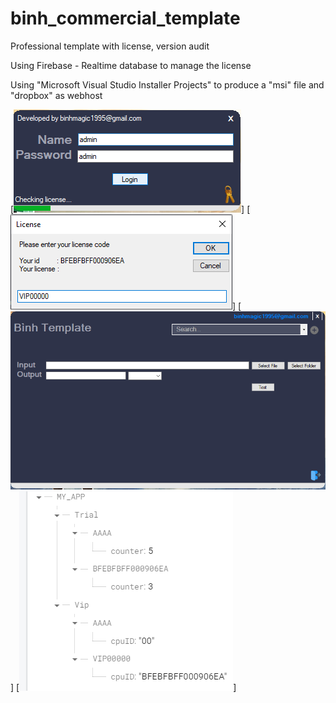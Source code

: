 # binh_commercial_template
Professional template with license, version audit

Using Firebase - Realtime database to manage the license

Using "Microsoft Visual Studio Installer Projects" to produce a "msi" file and "dropbox" as webhost

[![IMAGE ALT TEXT HERE](https://github.com/binh12A3/HinhAnhDemo/blob/main/binh_commercial_template/login_form.png)]
[![IMAGE ALT TEXT HERE](https://github.com/binh12A3/HinhAnhDemo/blob/main/binh_commercial_template/activate_license.png)]
[![IMAGE ALT TEXT HERE](https://github.com/binh12A3/HinhAnhDemo/blob/main/binh_commercial_template/main_form.png)]
[![IMAGE ALT TEXT HERE](https://github.com/binh12A3/HinhAnhDemo/blob/main/binh_commercial_template/firebase.png)]
